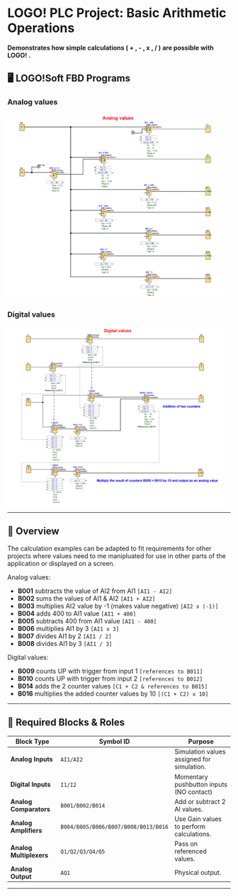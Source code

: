 # LOGO! PLC Project: Basic Arithmetic Operations

**Demonstrates how simple calculations ( + , - , x , / ) are possible with LOGO! .**

## 🖥️ LOGO!Soft FBD Programs

### Analog values
![FBD Logic Diagram for Two Outputs](FBD_screenshot.png)

### Digital values
![FBD Logic Diagram for Three Outputs](FBD_screenshot2.png)

---

## 📌 Overview
The calculation examples can be adapted to fit requirements for other projects where values need to me manipluated for use in other parts of the application or displayed on a screen.

Analog values:
- **B001** subtracts the value of AI2 from AI1 `[AI1 - AI2]`
- **B002** sums the values of AI1 & AI2 `[AI1 + AI2]`
- **B003** multiplies AI2 value by -1 (makes value negative) `[AI2 x (-1)]`
- **B004** adds 400 to AI1 value `[AI1 + 400]`
- **B005** subtracts 400 from AI1 value `[AI1 - 400]`
- **B006** multiplies AI1 by 3 `[AI1 x 3]`
- **B007** divides AI1 by 2 `[AI1 / 2]`
- **B008** divides AI1 by 3 `[AI1 / 3]`

Digital values:
- **B009** counts UP with trigger from input 1 `[references to B011]`
- **B010** counts UP with trigger from input 2 `[references to B012]`
- **B014** adds the 2 counter values `[C1 + C2 & references to B015]`
- **B016** multiplies the added counter values by 10 `[(C1 + C2) x 10]`

---

## 🧩 Required Blocks & Roles

| Block Type              | Symbol ID                            | Purpose                                    |
|-------------------------|--------------------------------------|--------------------------------------------|
| **Analog Inputs**       | `AI1/AI2`                            | Simulation values assigned for simulation. |
| **Digital Inputs**      | `I1/I2`                              | Momentary pushbutton inputs (NO contact)   |
| **Analog Comparators**  | `B001/B002/B014`                     | Add or subtract 2 AI values.               |
| **Analog Amplifiers**   | `B004/B005/B006/B007/B008/B013/B016` | Use Gain values to perform calculations.   |
| **Analog Multiplexers** | `Q1/Q2/Q3/Q4/Q5`                     | Pass on referenced values.                 |
| **Analog Output**       | `AQ1`                                | Physical output.                           |

---
